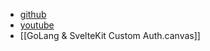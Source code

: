 - [github](https://github.com/bmdavis419/svelte-go-testing)
- [youtube](https://www.youtube.com/watch?v=50BYTzwC14Y&list=TLPQMTMwNTIwMjPWrjqI6-aQ_A&index=1)
- [[GoLang & SvelteKit Custom Auth.canvas]]